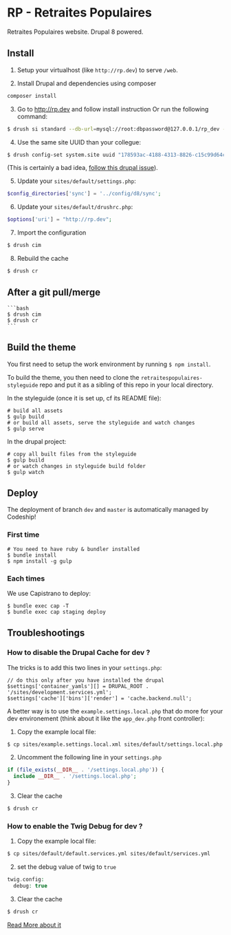 # RP - Retraites Populaires
Retraites Populaires website. Drupal 8 powered.

## Install

1. Setup your virtualhost (like `http://rp.dev`) to serve `/web`.

2. Install Drupal and dependencies using composer

  ```bash
  composer install
  ```

3. Go to http://rp.dev and follow install instruction
   Or run the following command:

  ```bash
  $ drush si standard --db-url=mysql://root:dbpassword@127.0.0.1/rp_dev --site-name="Retraites Populaires" --account-name=admin --account-pass=admin --account-mail=dev@antistatique.net
  ```

4. Use the same site UUID than your collegue:

```bash
$ drush config-set system.site uuid "178593ac-4188-4313-8826-c15c99d64cc4"
```

(This is certainly a bad idea, [follow this drupal issue](https://www.drupal.org/node/1613424)).

5. Update your  `sites/default/settings.php`:

  ```php
  $config_directories['sync'] = '../config/d8/sync';
  ```

6. Update your `sites/default/drushrc.php`:

  ```php
  $options['uri'] = "http://rp.dev";
  ```

7. Import the configuration

  ```bash
  $ drush cim
  ```

8. Rebuild the cache

  ```bash
  $ drush cr
  ```

## After a git pull/merge
    ```bash
    $ drush cim
    $ drush cr
    ```

## Build the theme

You first need to setup the work environment by running `$ npm install`.

To build the theme, you then need to clone the `retraitespopulaires-styleguide` repo and put it as a sibling of this repo in your local directory.

In the styleguide (once it is set up, cf its README file):

    # build all assets
    $ gulp build
    # or build all assets, serve the styleguide and watch changes
    $ gulp serve

In the drupal project:

    # copy all built files from the styleguide
    $ gulp build
    # or watch changes in styleguide build folder
    $ gulp watch

## Deploy
The deployment of branch `dev` and `master` is automatically managed by Codeship!


### First time

    # You need to have ruby & bundler installed
    $ bundle install
    $ npm install -g gulp

### Each times
We use Capistrano to deploy:

    $ bundle exec cap -T
    $ bundle exec cap staging deploy

## Troubleshootings

### How to disable the Drupal Cache for dev ?
The tricks is to add this two lines in your `settings.php`:

    // do this only after you have installed the drupal
    $settings['container_yamls'][] = DRUPAL_ROOT . '/sites/development.services.yml';
    $settings['cache']['bins']['render'] = 'cache.backend.null';

A better way is to use the `example.settings.local.php` that do more for your dev environement (think about it like the `app_dev.php` front controller):

 1. Copy the example local file:

  ```bash
  $ cp sites/example.settings.local.xml sites/default/settings.local.php
  ```

 2. Uncomment the following line in your `settings.php`

  ```php
  if (file_exists(__DIR__ . '/settings.local.php')) {
    include __DIR__ . '/settings.local.php';
  }
  ```

 3. Clear the cache

  ```bash
  $ drush cr
  ```

### How to enable the Twig Debug for dev ?

 1. Copy the example local file:

  ```bash
  $ cp sites/default/default.services.yml sites/default/services.yml
  ```

 2. set the debug value of twig to `true`

  ```php
  twig.config:
    debug: true
  ```

 3. Clear the cache

  ```bash
  $ drush cr
  ```

[Read More about it](https://www.drupal.org/node/1903374)
